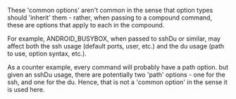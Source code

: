 These 'common options' aren't common in the sense that option types
should 'inherit' them - rather, when passing to a compound command,
these are options that apply to each in the compound.

For example, ANDROID_BUSYBOX, when passed to sshDu or similar, may
affect both the ssh usage (default ports, user, etc.) and the du usage
(path to use, option syntax, etc.).

As a counter example, every command will probably have a path option.
but given an sshDu usage, there are potentially two 'path' options - one
for the ssh, and one for the du.  Hence, that is not a 'common option' in
the sense it is used here.
